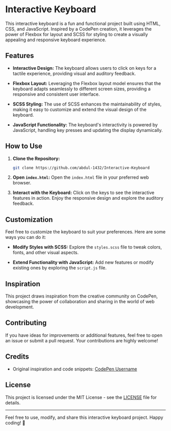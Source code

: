 # Interactive Keyboard

This interactive keyboard is a fun and functional project built using HTML, CSS, and JavaScript. Inspired by a CodePen creation, it leverages the power of Flexbox for layout and SCSS for styling to create a visually appealing and responsive keyboard experience.

## Features

- **Interactive Design:** The keyboard allows users to click on keys for a tactile experience, providing visual and auditory feedback.

- **Flexbox Layout:** Leveraging the Flexbox layout model ensures that the keyboard adapts seamlessly to different screen sizes, providing a responsive and consistent user interface.

- **SCSS Styling:** The use of SCSS enhances the maintainability of styles, making it easy to customize and extend the visual design of the keyboard.

- **JavaScript Functionality:** The keyboard's interactivity is powered by JavaScript, handling key presses and updating the display dynamically.

## How to Use

1. **Clone the Repository:**
   ```bash
   git clone https://github.com/abdul-1432/Interactive-Keyboard
   ```

2. **Open `index.html`:**
   Open the `index.html` file in your preferred web browser.

3. **Interact with the Keyboard:**
   Click on the keys to see the interactive features in action. Enjoy the responsive design and explore the auditory feedback.

## Customization

Feel free to customize the keyboard to suit your preferences. Here are some ways you can do it:

- **Modify Styles with SCSS:**
  Explore the `styles.scss` file to tweak colors, fonts, and other visual aspects.

- **Extend Functionality with JavaScript:**
  Add new features or modify existing ones by exploring the `script.js` file.

## Inspiration

This project draws inspiration from the creative community on CodePen, showcasing the power of collaboration and sharing in the world of web development.

## Contributing

If you have ideas for improvements or additional features, feel free to open an issue or submit a pull request. Your contributions are highly welcome!

## Credits

- Original inspiration and code snippets: [CodePen Username](https://codepen.io/username)

## License

This project is licensed under the MIT License - see the [LICENSE](LICENSE) file for details.

---

Feel free to use, modify, and share this interactive keyboard project. Happy coding! 🚀
